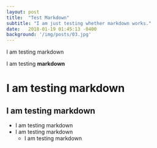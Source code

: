 ```yaml
---
layout: post
title:  "Test Markdown"
subtitle: "I am just testing whether markdown works."
date:   2018-01-19 01:45:13 -0400
background: '/img/posts/03.jpg'
---
```


I am testing markdown

I am testing **markdown**

# I am testing markdown

## I am testing markdown

- I am testing markdown
- I am testing markdown
  - I am testing markdown
